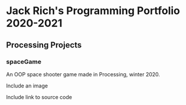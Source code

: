 # Jack Rich's Programming Portfolio 2020-2021

## Processing Projects

### spaceGame

An OOP space shooter game made in Processing, winter 2020.

Include an image

Include link to source code
